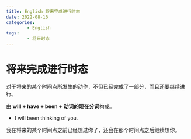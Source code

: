 ```yaml
---
title: English 将来完成进行时态
date: 2022-08-16
categories:
        - English
tags:
        - 将来时态
---
```


# 将来完成进行时态



对于将来的某个时间点所发生的动作，不但已经完成了一部分，而且还要继续进行。

由 **will + have + been + 动词的现在分词**构成。

- I will been thinking of you.

我在将来的某个时间点之前已经想过你了，还会在那个时间点之后继续想你。